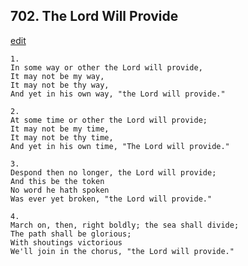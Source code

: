 
## 702.  The Lord Will Provide
[edit](https://docs.google.com/document/d/1Dm4Het5N5h1rEzTUqXZWKFVlLxuGLWYU/edit?mode=html)



    1.
    In some way or other the Lord will provide,
    It may not be my way,
    It may not be thy way,
    And yet in his own way, "the Lord will provide."

    2.
    At some time or other the Lord will provide;
    It may not be my time,
    It may not be thy time,
    And yet in his own time, "The Lord will provide."

    3.
    Despond then no longer, the Lord will provide;
    And this be the token
    No word he hath spoken
    Was ever yet broken, "the Lord will provide."

    4.
    March on, then, right boldly; the sea shall divide;
    The path shall be glorious;
    With shoutings victorious
    We'll join in the chorus, "the Lord will provide."
